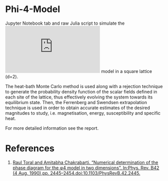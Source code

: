 # Phi-4-Model
Jupyter Notebook tab and raw Julia script to simulate the ![equation](https://latex.codecogs.com/gif.latex?%5Cphi%5E4) model in a square lattice (d=2).

The heat-bath Monte Carlo method is used along with a rejection technique to generate the probability density function of the scalar fields defined in each site of the lattice, thus effectively evolving the system towards its equilibrium state. Then, the Ferrenberg and Swendsen extrapolation technique is used in order to obtain accurate estimates of the desired magnitudes to study, i.e. magnetisation, energy, susceptibility and specific heat.

For more detailed information see the report.

# References
1. [Raul Toral and Amitabha Chakrabarti. “Numerical determination of the phase diagram for the φ4 model in two dimensions”. In:Phys. Rev. B42 (4 Aug. 1990),pp. 2445–2454.doi:10.1103/PhysRevB.42.2445.](https://journals.aps.org/prb/abstract/10.1103/PhysRevB.42.2445)
